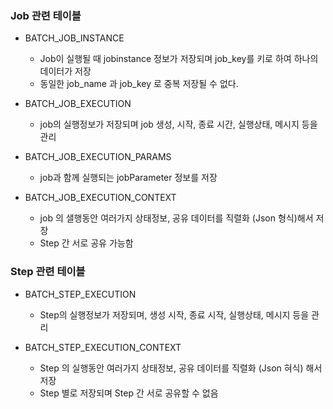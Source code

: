 ### Job 관련 테이블

- BATCH_JOB_INSTANCE
  - Job이 실행될 때 jobinstance 정보가 저장되며 job_key를 키로 하여 하나의 데이터가 저장
  - 동일한 job_name 과 job_key 로 중복 저장될 수 없다.

- BATCH_JOB_EXECUTION
  - job의 실행정보가 저장되며 job 생성, 시작, 종료 시간, 실행상태, 메시지 등을 관리
  
- BATCH_JOB_EXECUTION_PARAMS
  - job과 함께 실행되는 jobParameter 정보를 저장

- BATCH_JOB_EXECUTION_CONTEXT
  - job 의 샐행동안 여러가지 상태정보, 공유 데이터를 직렬화 (Json 형식)해서 저장
  - Step 간 서로 공유 가능함


### Step 관련 테이블

- BATCH_STEP_EXECUTION
  - Step의 실행정보가 저장되며, 생성 시작, 종료 시작, 실행상태, 메시지 등을 관리

- BATCH_STEP_EXECUTION_CONTEXT
  - Step 의 실행동안 여러가지 상태정보, 공유 데이터를 직렬화 (Json 혀식) 해서 저장
  - Step 별로 저장되며 Step 간 서로 공유할 수 없음